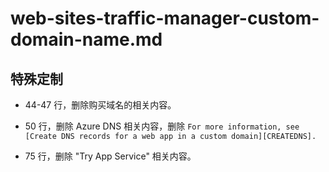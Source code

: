 # web-sites-traffic-manager-custom-domain-name.md

## 特殊定制

* 44-47 行，删除购买域名的相关内容。

* 50 行，删除 Azure DNS 相关内容，删除 `For more information, see [Create DNS records for a web app in a custom domain][CREATEDNS].`

* 75 行，删除 "Try App Service" 相关内容。
